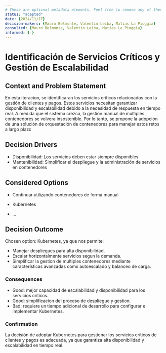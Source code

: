 ```yaml
---
# These are optional metadata elements. Feel free to remove any of them.
status: "acepted"
date: {2024/11/17}
decision-makers: {Mauro Belmonte, Valentin Leiba, Matias La Pioggia}
consulted: {Mauro Belmonte, Valentin Leiba, Matias La Pioggia}
informed: {-}
---
```


# Identificación de Servicios Críticos y Gestión de Escalabilidad

## Context and Problem Statement

En esta iteracion, se identificaran los servicios criticos relacionados con la gestión de clientes y pagos. Estos servicios necesitan garantizar disponibilidad y 
escalabilidad debido a la necesidad de respuesta en tiempo real. A medida que el sistema crezca, la gestion manual de multiples contenedores se volvera insostenible. 
Por lo tanto, se propone la adopción de una solución de orquestación de contenedores para manejar estos retos a largo plazo

<!-- This is an optional element. Feel free to remove. -->
## Decision Drivers

* Disponibilidad: Los servicios deben estar siempre disponibles
* Mantenibilidad: Simplificar el despliegue y la administración de servicios en contenedores

## Considered Options

* Continuar utilizando contenedores de forma manual
* Kubernetes

* … <!-- numbers of options can vary -->

## Decision Outcome

Chosen option: Kubernetes, ya que nos permite:

* Manejar despliegues para alta disponibilidad.
* Escalar horizontalmente servicios segun la demanda.
* Simplificar la gestion de multiples contenedores mediante características avanzadas como autoescalado y balanceo de carga.

<!-- This is an optional element. Feel free to remove. -->
### Consequences

* Good: mejor capacidad de escalabilidad y disponibilidad para los servicios criticos.
* Good: simplificacion del proceso de despliegue y gestion.
* Bad: requiere un tiempo adicional de desarrollo para configurar e implementar Kubernetes.

### Confirmation
La decisión de adoptar Kubernetes para gestionar los servicios críticos de clientes y pagos es adecuada, ya que garantiza alta disponibilidad y escalabilidad en tiempo real.